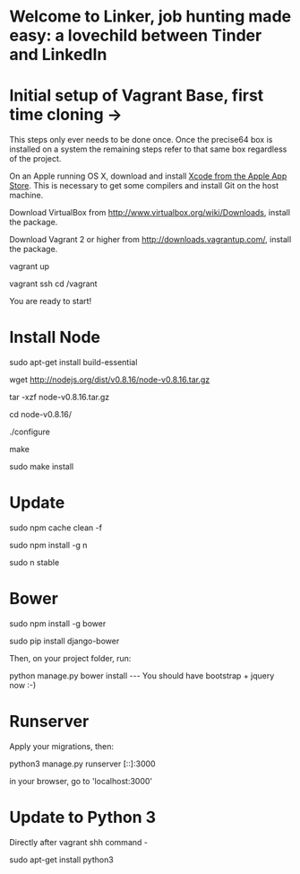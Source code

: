 # Welcome to Linker, job hunting made easy: a lovechild between Tinder and LinkedIn

# Initial setup of Vagrant Base, first time cloning ->
This steps only ever needs to be done once. Once the precise64 box is installed on a system the remaining steps refer to that same box regardless of the project.

On an Apple running OS X, download and install [Xcode from the Apple App Store](https://itunes.apple.com/us/app/xcode/id497799835?ls=1&mt=12). This is necessary to get some compilers and install Git on the host machine.

Download VirtualBox from http://www.virtualbox.org/wiki/Downloads, install the package.

Download Vagrant 2 or higher from http://downloads.vagrantup.com/, install the package.

vagrant up

vagrant ssh
cd /vagrant

You are ready to start!

# Install Node
sudo apt-get install build-essential

wget http://nodejs.org/dist/v0.8.16/node-v0.8.16.tar.gz

tar -xzf node-v0.8.16.tar.gz

cd node-v0.8.16/

./configure

make

sudo make install

# Update
sudo npm cache clean -f

sudo npm install -g n

sudo n stable

# Bower
sudo npm install -g bower

sudo pip install django-bower

Then, on your project folder, run:

python manage.py bower install   --- You should have bootstrap + jquery now :-)

# Runserver
Apply your migrations, then:

python3 manage.py runserver [::]:3000

in your browser, go to 'localhost:3000'

# Update to Python 3
Directly after vagrant shh command -

sudo apt-get install python3

